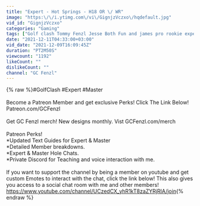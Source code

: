 ```yaml
---
title: "Expert - Hot Springs - H18 OR \/ WR"
image: "https:\/\/i.ytimg.com\/vi\/GignjzVczxo\/hqdefault.jpg"
vid_id: "GignjzVczxo"
categories: "Gaming"
tags: ["Golf clash Tommy Fenzl Jesse Both Fun and james pro rookie expert","masters wind tips cheating help guides tour 10 tour 9","tour 8 tour 11 playdemic free balls free gems gold banner"]
date: "2021-12-11T04:33:00+03:00"
vid_date: "2021-12-09T16:09:45Z"
duration: "PT2M50S"
viewcount: "1192"
likeCount: ""
dislikeCount: ""
channel: "GC Fenzl"
---
```

{% raw %}#GolfClash  #Expert #Master<br /><br />Become a Patreon Member and get exclusive Perks! Click The Link Below! <br />Patreon.com/GCFenzl<br /><br />Get GC Fenzl merch! New designs monthly. Vist GCFenzl.com/merch<br /><br />Patreon Perks!<br />*Updated Text Guides for Expert &amp; Master<br />*Detailed Member breakdowns.<br />*Expert &amp; Master Hole Chats.<br />*Private Discord for Teaching and voice interaction with me. <br /><br />If you want to support the channel by being a member on youtube and get custom Emotes to interact with the chat, click the link below! This also gives you access to a social chat room with me and other members!<br /><a rel="nofollow" target="blank" href="https://www.youtube.com/channel/UCzedCX_yhR1kT8zaZYRjRIA/join">https://www.youtube.com/channel/UCzedCX_yhR1kT8zaZYRjRIA/join</a>{% endraw %}
